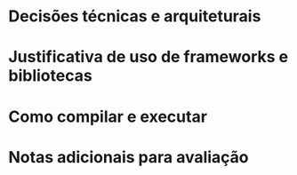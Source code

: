 # Decisões técnicas e arquiteturais

# Justificativa de uso de frameworks e bibliotecas

# Como compilar e executar

# Notas adicionais para avaliação
